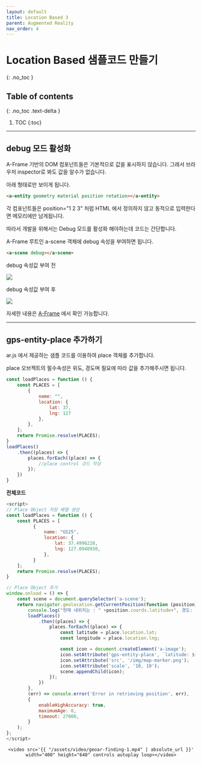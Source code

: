 ```yaml
---
layout: default
title: Location Based 3
parent: Augmented Reality
nav_order: 4
---
```


# Location Based 샘플코드 만들기
{: .no_toc }

## Table of contents
{: .no_toc .text-delta }

1. TOC
{:toc}

---

## debug 모드 활성화

A-Frame 기반의 DOM 컴포넌트들은 기본적으로 값을 표시하지 않습니다. 그래서 브라우저 inspector로 봐도 값을 알수가 없습니다.

아래 형태로만 보이게 됩니다.

```html
<a-entity geometry material position rotation></a-entity>
```

각 컴포넌트들은 position="1 2 3" 처럼 HTML 에서 정의하지 않고 동적으로 입력한다면 메모리에만 남게됩니다.

따라서 개발을 위해서는 Debug 모드를 활성화 해야하는데 코드는 간단합니다.

A-Frame 루트인 a-scene 객체에 debug 속성을 부여하면 됩니다.

```html
<a-scene debug></a-scene>
```

debug 속성값 부여 전

<img src='{{ "/assets/images/ar/arjs/geoar-debug-1.png" | absolute_url }}'>

debug 속성값 부여 후

<img src='{{ "/assets/images/ar/arjs/geoar-debug-2.png" | absolute_url }}'>

<br/>

자세한 내용은 [A-Frame](https://aframe.io/docs/1.0.0/components/debug.html#sidebar) 에서 확인 가능합니다.

***

## gps-entity-place 추가하기

ar.js 에서 제공하는 샘플 코드를 이용하여 place 객체를 추가합니다.

place 오브젝트의 필수속성은 위도, 경도며 필요에 따라 값을 추가해주시면 됩니다.

```js
const loadPlaces = function () {
    const PLACES = [
        {
            name: "",
            location: {
                lat: 37, 
                lng: 127 
            },
        },
    ];
    return Promise.resolve(PLACES);
}
loadPlaces()
    .then((places) => {
        places.forEach((place) => {
            //place control 코드 작성
        });
    })
}
```

**전체코드**

```js
<script>
// Place Object 저장 배열 생성
const loadPlaces = function () {
    const PLACES = [
          {
              name: "GS25",
              location: {
                  lat: 37.4996228, 
                  lng: 127.0948930, 
              },
          }
    ];
    return Promise.resolve(PLACES);
}

// Place Object 추가
window.onload = () => {
    const scene = document.querySelector('a-scene');
    return navigator.geolocation.getCurrentPosition(function (position) {
        console.log("현재 내위치는 : " +position.coords.latitude+", 경도: " + position.coords.longitude + "에 있습니다");
        loadPlaces()
            .then((places) => {
                places.forEach((place) => {
                    const latitude = place.location.lat;
                    const longitude = place.location.lng;

                    const icon = document.createElement('a-image');
                    icon.setAttribute('gps-entity-place', `latitude: ${latitude}; longitude: ${longitude}`);
                    icon.setAttribute('src', '/img/map-marker.png');                        
                    icon.setAttribute('scale', '10, 10');
                    scene.appendChild(icon);
                });
            })
        },
        (err) => console.error('Error in retrieving position', err),
        {
            enableHighAccuracy: true,
            maximumAge: 0,
            timeout: 27000,
        }
    );
};
</script>
```
<div style='text-align:center'>

    <video src='{{ "/assets/video/geoar-finding-1.mp4" | absolute_url }}' width="400" height="640" controls autoplay loop></video>

</div>